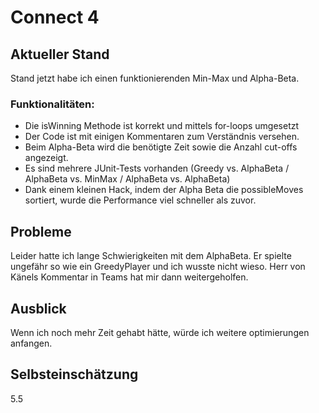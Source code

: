 # Connect 4
## Aktueller Stand

Stand jetzt habe ich einen funktionierenden Min-Max und Alpha-Beta.

### Funktionalitäten:
- Die isWinning Methode ist korrekt und mittels for-loops umgesetzt
- Der Code ist mit einigen Kommentaren zum Verständnis versehen.
- Beim Alpha-Beta wird die benötigte Zeit sowie die Anzahl cut-offs angezeigt. 
- Es sind mehrere JUnit-Tests vorhanden (Greedy vs. AlphaBeta / AlphaBeta vs. MinMax / AlphaBeta vs. AlphaBeta)
- Dank einem kleinen Hack, indem der Alpha Beta die possibleMoves sortiert, wurde die Performance viel schneller als zuvor.
## Probleme

Leider hatte ich lange Schwierigkeiten mit dem AlphaBeta. Er spielte ungefähr so wie ein GreedyPlayer und ich wusste nicht wieso. Herr von Känels Kommentar in Teams hat mir dann weitergeholfen. 

## Ausblick

Wenn ich noch mehr Zeit gehabt hätte, würde ich weitere optimierungen anfangen.

## Selbsteinschätzung
5.5